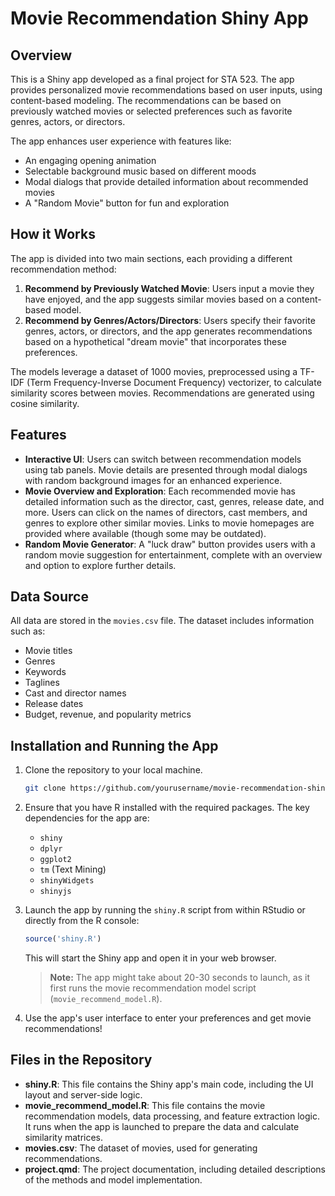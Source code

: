 # Movie Recommendation Shiny App

## Overview
This is a Shiny app developed as a final project for STA 523. The app provides personalized movie recommendations based on user inputs, using content-based modeling. The recommendations can be based on previously watched movies or selected preferences such as favorite genres, actors, or directors. 

The app enhances user experience with features like:
- An engaging opening animation
- Selectable background music based on different moods
- Modal dialogs that provide detailed information about recommended movies
- A "Random Movie" button for fun and exploration

## How it Works
The app is divided into two main sections, each providing a different recommendation method:
1. **Recommend by Previously Watched Movie**: Users input a movie they have enjoyed, and the app suggests similar movies based on a content-based model.
2. **Recommend by Genres/Actors/Directors**: Users specify their favorite genres, actors, or directors, and the app generates recommendations based on a hypothetical "dream movie" that incorporates these preferences.

The models leverage a dataset of 1000 movies, preprocessed using a TF-IDF (Term Frequency-Inverse Document Frequency) vectorizer, to calculate similarity scores between movies. Recommendations are generated using cosine similarity.

## Features
- **Interactive UI**: Users can switch between recommendation models using tab panels. Movie details are presented through modal dialogs with random background images for an enhanced experience.
- **Movie Overview and Exploration**: Each recommended movie has detailed information such as the director, cast, genres, release date, and more. Users can click on the names of directors, cast members, and genres to explore other similar movies. Links to movie homepages are provided where available (though some may be outdated).
- **Random Movie Generator**: A "luck draw" button provides users with a random movie suggestion for entertainment, complete with an overview and option to explore further details.
  
## Data Source
All data are stored in the `movies.csv` file. The dataset includes information such as:
- Movie titles
- Genres
- Keywords
- Taglines
- Cast and director names
- Release dates
- Budget, revenue, and popularity metrics

## Installation and Running the App
1. Clone the repository to your local machine.
   ```bash
   git clone https://github.com/yourusername/movie-recommendation-shiny-app.git
   ```
2. Ensure that you have R installed with the required packages. The key dependencies for the app are:
   - `shiny`
   - `dplyr`
   - `ggplot2`
   - `tm` (Text Mining)
   - `shinyWidgets`
   - `shinyjs`

3. Launch the app by running the `shiny.R` script from within RStudio or directly from the R console:
   ```R
   source('shiny.R')
   ```
   This will start the Shiny app and open it in your web browser.

   > **Note:** The app might take about 20-30 seconds to launch, as it first runs the movie recommendation model script (`movie_recommend_model.R`).

4. Use the app's user interface to enter your preferences and get movie recommendations!

## Files in the Repository
- **shiny.R**: This file contains the Shiny app's main code, including the UI layout and server-side logic.
- **movie_recommend_model.R**: This file contains the movie recommendation models, data processing, and feature extraction logic. It runs when the app is launched to prepare the data and calculate similarity matrices.
- **movies.csv**: The dataset of movies, used for generating recommendations.
- **project.qmd**: The project documentation, including detailed descriptions of the methods and model implementation.

